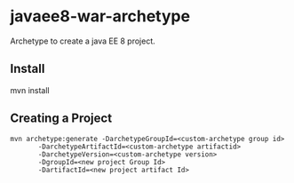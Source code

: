 # javaee8-war-archetype
Archetype to create a java EE 8 project.

## Install
 
  mvn install
  
## Creating a Project

    mvn archetype:generate -DarchetypeGroupId=<custom-archetype group id>
           -DarchetypeArtifactId=<custom-archetype artifactid>
           -DarchetypeVersion=<custom-archetype version>
           -DgroupId=<new project Group Id>
           -DartifactId=<new project artifact Id>
